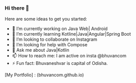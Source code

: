 ### Hi there 👋

Here are some ideas to get you started:

- 🔭 I’m currently working on Java Web| Android
- 🌱 I’m currently learning Kotline|Java|Angular|Spring Boot
- 👯 I’m looking to collaborate on Instagram
- 🤔 I’m looking for help with Compose
- 💬 Ask me about Java|Kotlin
- 📫 How to reach me: I am active on insta @bhuvancom
- ⚡ Fun fact: Bhuvaneshvar is capital of Odisha.


[My Portfolio] : (bhuvancom.github.io)
